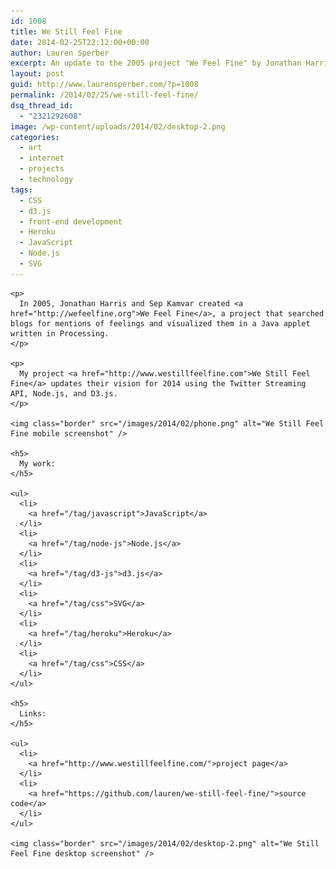 ```yaml
---
id: 1008
title: We Still Feel Fine
date: 2014-02-25T22:12:00+00:00
author: Lauren Sperber
excerpt: An update to the 2005 project "We Feel Fine" by Jonathan Harris and Sev Kamvar. Uses the Twitter Streaming API, Node.js, and d3.js.
layout: post
guid: http://www.laurensperber.com/?p=1008
permalink: /2014/02/25/we-still-feel-fine/
dsq_thread_id:
  - "2321292608"
image: /wp-content/uploads/2014/02/desktop-2.png
categories:
  - art
  - internet
  - projects
  - technology
tags:
  - CSS
  - d3.js
  - front-end development
  - Heroku
  - JavaScript
  - Node.js
  - SVG
---
```

<div>
    
    <p>
      In 2005, Jonathan Harris and Sep Kamvar created <a href="http://wefeelfine.org">We Feel Fine</a>, a project that searched blogs for mentions of feelings and visualized them in a Java applet written in Processing.
    </p>
    
    <p>
      My project <a href="http://www.westillfeelfine.com">We Still Feel Fine</a> updates their vision for 2014 using the Twitter Streaming API, Node.js, and D3.js.
    </p>
    
    <img class="border" src="/images/2014/02/phone.png" alt="We Still Feel Fine mobile screenshot" />
    
    <h5>
      My work:
    </h5>
    
    <ul>
      <li>
        <a href="/tag/javascript">JavaScript</a>
      </li>
      <li>
        <a href="/tag/node-js">Node.js</a>
      </li>
      <li>
        <a href="/tag/d3-js">d3.js</a>
      </li>
      <li>
        <a href="/tag/css">SVG</a>
      </li>
      <li>
        <a href="/tag/heroku">Heroku</a>
      </li>
      <li>
        <a href="/tag/css">CSS</a>
      </li>
    </ul>
    
    <h5>
      Links:
    </h5>
    
    <ul>
      <li>
        <a href="http://www.westillfeelfine.com/">project page</a>
      </li>
      <li>
        <a href="https://github.com/lauren/we-still-feel-fine/">source code</a>
      </li>
    </ul>

    <img class="border" src="/images/2014/02/desktop-2.png" alt="We Still Feel Fine desktop screenshot" />
</div>